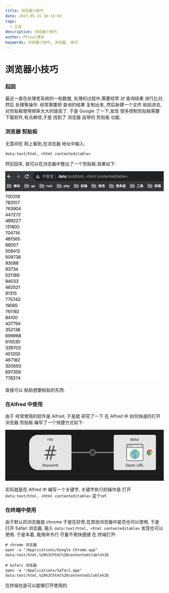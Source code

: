 ```yaml
---
title: 浏览器小技巧
date: 2023-05-15 10:14:02
tags:
  - 工具
description: 浏览器小技巧
author: PFinal南丞
keywords: 浏览器小技巧, 浏览器, 技巧
---
```


# 浏览器小技巧


### 起因

最近一直在处理老系统的一些数据, 处理的过程中,需要经常 对 查询结果 进行比对,然后 处理等操作. 经常需要把 查询的结果 复制出来, 然后新建一个文件 粘贴进去,对剪贴板使用频率大大的提高了. 于是 Google 了一下,发现 很多控制剪贴板需要下载软件,有点麻烦,于是 找到了 浏览器 自带的 剪贴板 功能.

### 浏览器 剪贴板

无意间在 网上看到,在浏览器 地址中输入:

```
data:text/html, <html contenteditable>
```
然后回车, 就可以在浏览器中整出了一个剪贴板.效果如下:

![](https://raw.githubusercontent.com/pfinal-nc/iGallery/master/blog/202311291008496.png)

直接可以 粘贴想要粘贴的东西.

### 在Alfred 中使用

由于 经常使用的软件是 Alfred, 于是就 研究了一下 在 Alfred 中 如何快速的打开 浏览器 剪贴板.编写了一个快捷方式如下:

![](https://raw.githubusercontent.com/pfinal-nc/iGallery/master/blog/202311291006477.png)

实际就是在 Alfred 中 编写一个关键字, 关键字执行的操作是 打开 ```data:text/html, <html contenteditable>``` 这个url

### 在终端中使用

由于默认的浏览器是 chrome 于是在好奇,在其他浏览器中是否也可以使用, 于是 打开 Safari 浏览器, 输入 ```data:text/html, <html contenteditable>``` 发现也可以使用.
于是本着, 能用命令行 尽量不用快捷键 在 终端打开:

```shell
# chrome 浏览器
open -a "/Applications/Google Chrome.app" data:text/html,%20%3Chtml%20contenteditable%3E 

# Safari 浏览器
open -a "/Applications/Safari.app" data:text/html,%20%3Chtml%20contenteditable%3E
```

在终端也是可以能够打开使用的. 
